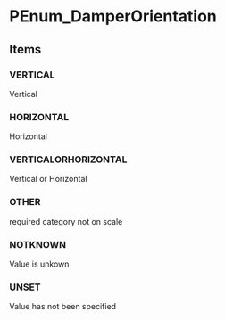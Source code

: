 # PEnum_DamperOrientation
<!-- end of short definition -->

## Items

### VERTICAL
Vertical

### HORIZONTAL
Horizontal

### VERTICALORHORIZONTAL
Vertical or Horizontal

### OTHER
required category not on scale

### NOTKNOWN
Value is unkown

### UNSET
Value has not been specified
